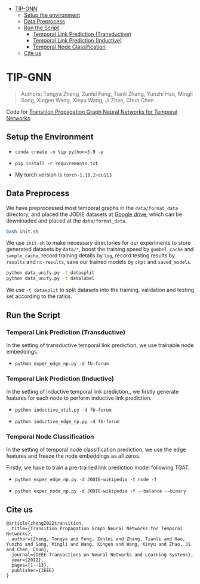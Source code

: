 - [TIP-GNN](#tip-gnn)
    - [Setup the environment](#setup-the-environment)
    - [Data Preprocess](#data-preprocess)
    - [Run the Script](#run-the-script)
        - [Temporal Link Prediction (Transductive)](#temporal-link-prediction-transductive)
        - [Temporal Link Prediction (Inductive)](#temporal-link-prediction-inductive)
        - [Temporal Node Classification](#temporal-node-classification)
    - [Cite us](#cite-us)

# TIP-GNN

> Authors: Tongya Zheng, Zunlei Feng, Tianli Zhang, Yunzhi Hao, Mingli Song, Xingen Wang, Xinyu Wang, Ji Zhao, Chun Chen

Code for [Transition Propagation Graph Neural Networks for Temporal Networks](https://ieeexplore.ieee.org/abstract/document/9955364).

## Setup the Environment

- `conda create -n tip python=3.9 -y`

- `pip install -r requirements.txt`

- My torch version is `torch-1.10.2+cu113`

## Data Preprocess

We have preprocessed most temporal graphs in the `data/format_data` directory, and placed the JODIE datasets at [Google drive](https://drive.google.com/drive/folders/19ItQ4G64rYa6so1IQ6NxEq_Ok7K9Sqsp?usp=sharing), which can be downloaded and placed at the `data/format_data`.

```bash
bash init.sh
```
We use `init.sh` to make necessary directories for our experiments to store generated datasets by `data/*`, boost the training speed by `gumbel_cache` and `sample_cache`, record training details by `log`, record testing results by `results` and `nc-results`, save our trained models by `ckpt` and `saved_models`.

```bash
python data_unify.py -t datasplit
python data_unify.py -t datalabel
```
We use `-t datasplit` to split datasets into the training, validation and testing set according to the ratios.

## Run the Script

### Temporal Link Prediction (Transductive)

In the setting of transductive temporal link prediction, we use trainable node embeddings.

- `python exper_edge_np.py -d fb-forum`

### Temporal Link Prediction (Inductive)

In the setting of inductive temporal link prediction,, we firstly generate features for each node to perform inductive link prediction.

- `python inductive_util.py -d fb-forum` 

- `python inductive_edge_np.py -d fb-forum`

### Temporal Node Classification

In the setting of temporal node classification prediction, we use the edge features and freeze the node embeddings as all zeros. 

Firstly, we have to train a pre-trained link prediction model following TGAT.

- `python exper_edge_np.py -d JODIE-wikipedia -t node -f`

- `python exper_node_np.py -d JODIE-wikipedia -f --balance --binary`

## Cite us
```
@article{zheng2022transition,
  title={Transition Propagation Graph Neural Networks for Temporal Networks},
  author={Zheng, Tongya and Feng, Zunlei and Zhang, Tianli and Hao, Yunzhi and Song, Mingli and Wang, Xingen and Wang, Xinyu and Zhao, Ji and Chen, Chun},
  journal={IEEE Transactions on Neural Networks and Learning Systems},
  year={2022},
  pages={1--13},
  publisher={IEEE}
}
```
